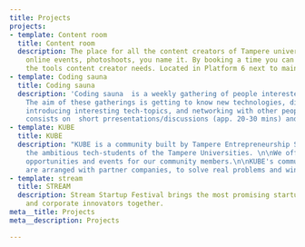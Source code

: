 ```yaml
---
title: Projects
projects:
- template: Content room
  title: Content room
  description: The place for all the content creators of Tampere universities. Podcasts,
    online events, photoshoots, you name it. By booking a time you can access all
    the tools content creator needs. Located in Platform 6 next to main campus.
- template: Coding sauna
  title: Coding sauna
  description: 'Coding sauna  is a weekly gathering of people interested in coding,
    The aim of these gatherings is getting to know new technologies, discussing and
    introducing interesting tech-topics, and networking with other people. The gathering
    consists on  short prresentations/discussions (app. 20-30 mins) and sauna. '
- template: KUBE
  title: KUBE
  description: "KUBE is a community built by Tampere Entrepreneurship Society for
    the ambitious tech-students of the Tampere Universities. \n\nWe offer challenges,
    opportunities and events for our community members.\n\nKUBE's community challenges
    are arranged with partner companies, to solve real problems and win deserved rewards.\n"
- template: stream
  title: STREAM
  description: Stream Startup Festival brings the most promising startups, investors
    and corporate innovators together.
meta__title: Projects
meta__description: Projects

---
```

